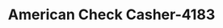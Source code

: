 ---
f_zip-code: 67210
f_state-code: KS
title: American Check Casher-4183
f_phone: 316-687-5200
f_city-only: Wichita
f_address: 2628 South Oliver Street Suite 101 Wichita
f_location-unique-id: '4183'
slug: american-check-casher-4183
updated-on: '2024-05-30T13:46:58.046Z'
created-on: '2024-05-30T13:36:59.803Z'
published-on: '2024-05-30T13:54:32.469Z'
f_city-state: cms/city/wichita-ks.md
f_company: cms/company/american-check-casher.md
f_state: cms/state/kansas.md
layout: '[payday-loan].html'
tags: payday-loan
---
